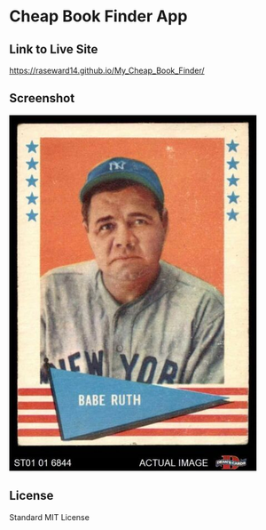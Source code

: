 # Cheap Book Finder App 


## Link to Live Site
https://raseward14.github.io/My_Cheap_Book_Finder/

## Screenshot
![Alt text](assets/images/babe-ruth-1961.jpg?raw=true "Placeholder Image")

## License
Standard MIT License